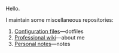 Hello.

I maintain some miscellaneous repositories:

1. [Configuration files](https://github.com/ganiulis/dotfiles)—dotfiles
2. [Professional wiki](https://github.com/ganiulis/ganiulis/wiki)—about me
3. [Personal notes](https://ganiulis.github.io/notes-personal/)—notes
